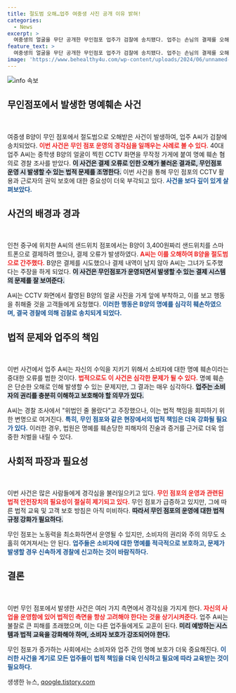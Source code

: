 ```yaml
---
title: 절도범 오해…업주 여중생 사진 공개 이유 밝혀!
categories:
  - News
excerpt: >
  여중생의 얼굴을 무단 공개한 무인점포 업주가 검찰에 송치됐다. 업주는 손님의 결제를 오해해 CCTV 사진을 붙였다며 논란에 휘말렸다. 과연, 그가 지은 죄와 여중생의 반응은? 클릭해 확인하세요!
feature_text: >
  여중생의 얼굴을 무단 공개한 무인점포 업주가 검찰에 송치됐다. 업주는 손님의 결제를 오해해 CCTV 사진을 붙였다며 논란에 휘말렸다. 과연, 그가 지은 죄와 여중생의 반응은? 클릭해 확인하세요!
image: 'https://www.behealthy4u.com/wp-content/uploads/2024/06/unnamed-file.png'
---
```


<p><img src="https://www.behealthy4u.com/wp-content/uploads/2024/06/unnamed-file.png" alt="info 속보" /></p>

<h2 data-ke-size="size26">무인점포에서 발생한 명예훼손 사건</h2>

<p data-ke-size="size16">&nbsp;</p>

<p>여중생 B양이 무인 점포에서 절도범으로 오해받은 사건이 발생하여, 업주 A씨가 검찰에 송치되었다. <b><span style="color: #ee2323;">이번 사건은 무인 점포 운영의 경각심을 일깨우는 사례로 볼 수 있다.</span></b> 40대 업주 A씨는 중학생 B양의 얼굴이 찍힌 CCTV 화면을 무작정 가게에 붙여 명예 훼손 혐의로 경찰 조사를 받았다. <b><span style="background-color: #21538527;">이 사건은 결제 오류로 인한 오해가 불러온 결과로, 무인점포 운영 시 발생할 수 있는 법적 문제를 조명한다.</span></b> 이번 사건을 통해 무인 점포의 CCTV 활용과 근로자의 권익 보호에 대한 중요성이 더욱 부각되고 있다. <b><span style="color: #1a5490;">사건을 보다 깊이 있게 살펴보았다.</span></b></p>

<h2 data-ke-size="size26">사건의 배경과 경과</h2>

<p data-ke-size="size16">&nbsp;</p>

<p>인천 중구에 위치한 A씨의 샌드위치 점포에서는 B양이 3,400원짜리 샌드위치를 스마트폰으로 결제하려 했으나, 결제 오류가 발생하였다. <b><span style="color: #ee2323;">A씨는 이를 오해하여 B양을 절도범으로 간주했다.</span></b> B양은 결제를 시도했으나 결제 내역이 남지 않아 A씨는 그녀가 도주했다는 주장을 하게 되었다. <b><span style="background-color: #21538527;">이 사건은 무인점포가 운영되면서 발생할 수 있는 결제 시스템의 문제를 잘 보여준다.</span></b> </p>

<p>A씨는 CCTV 화면에서 촬영된 B양의 얼굴 사진을 가게 앞에 부착하고, 이를 보고 행동을 취해줄 것을 고객들에게 요청했다. <b><span style="color: #1a5490;">이러한 행동은 B양의 명예를 심각히 훼손하였으며, 결국 경찰에 의해 검찰로 송치되게 되었다.</span></b></p>

<h2 data-ke-size="size26">법적 문제와 업주의 책임</h2>

<p data-ke-size="size16">&nbsp;</p>

<p>이번 사건에서 업주 A씨는 자신의 수익을 지키기 위해서 소비자에 대한 명예 훼손이라는 중대한 오류를 범한 것이다. <b><span style="color: #ee2323;">법적으로도 이 사건은 심각한 문제가 될 수 있다.</span></b> 명예 훼손은 단순한 오해로 인해 발생할 수 있는 문제지만, 그 결과는 매우 심각하다. <b><span style="background-color: #21538527;">업주는 소비자의 권리를 충분히 이해하고 보호해야 할 의무가 있다.</span></b> </p>

<p>A씨는 경찰 조사에서 "위법인 줄 몰랐다"고 주장했으나, 이는 법적 책임을 회피하기 위한 변명으로 여겨진다. <b><span style="color: #1a5490;">특히, 무인 점포와 같은 현장에서의 법적 책임은 더욱 강화될 필요가 있다.</span></b> 이러한 경우, 법원은 명예를 훼손당한 피해자의 진술과 증거를 근거로 더욱 엄중한 처벌을 내릴 수 있다.</p>

<h2 data-ke-size="size26">사회적 파장과 필요성</h2>

<p data-ke-size="size16">&nbsp;</p>

<p>이번 사건은 많은 사람들에게 경각심을 불러일으키고 있다. <b><span style="color: #ee2323;">무인 점포의 운영과 관련된 법적 안전장치의 필요성이 절실히 제기되고 있다.</span></b> 무인 점포가 급증하고 있지만, 그에 따른 법적 교육 및 고객 보호 방침은 아직 미비하다. <b><span style="background-color: #21538527;">따라서 무인 점포의 운영에 대한 법적 규정 강화가 필요하다.</span></b> </p>

<p>무인 점포는 노동력을 최소화하면서 운영될 수 있지만, 소비자의 권리와 주의 의무도 소홀히 여겨져서는 안 된다. <b><span style="color: #1a5490;">업주들은 소비자에 대한 명예를 적극적으로 보호하고, 문제가 발생할 경우 신속하게 경찰에 신고하는 것이 바람직하다.</span></b> </p>

<h2 data-ke-size="size26">결론</h2>

<p data-ke-size="size16">&nbsp;</p>

<p>이번 무인 점포에서 발생한 사건은 여러 가지 측면에서 경각심을 가지게 한다. <b><span style="color: #ee2323;">자신의 사업을 운영함에 있어 법적인 측면을 항상 고려해야 한다는 것을 상기시켜준다.</span></b> 업주 A씨는 불찰로 큰 피해를 초래했으며, 이는 다른 업주들에게도 교훈이 된다. <b><span style="background-color: #21538527;">미리 예방하는 시스템과 법적 교육을 강화해야 하며, 소비자 보호가 강조되어야 한다.</span></b> </p>

<p>무인 점포가 증가하는 사회에서는 소비자와 업주 간의 명예 보호가 더욱 중요해진다. <b><span style="color: #1a5490;">이러한 사건을 계기로 모든 업주들이 법적 책임을 더욱 인식하고 필요에 따라 교육받는 것이 필요하다.</span></b> </p>
생생한 뉴스, <a href="https://qoogle.tistory.com" rel="dofollow">qoogle.tistory.com</a>


